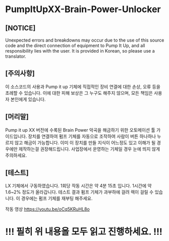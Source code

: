 # PumpItUpXX-Brain-Power-Unlocker

[NOTICE]
-------------

Unexpected errors and breakdowns may occur due to the use of
this source code and the direct connection of equipment to Pump It Up,
and all responsibility lies with the user.
It is provided in Korean, so please use a translator.


[주의사항]
-------------

이 소스코드의 사용과 Pump it up 기체에 직접적인 장비 연결에 대한 손상, 오류 등을 초례할 수 있습니다.
이에 대한 피해 보상은 그 누구도 해주지 않으며, 모든 책임은 사용자 본인에게 있습니다.


[머리말]
-------------

Pump it up XX 버전에 수록된 Brain Power 악곡을 해금하기 위한 오토메이션 툴 가이드입니다.
장치를 연결하여 펌프 기체를 자동으로 조작하여 사람이 버튼 하나하나 누르지 않고 해금이 가능합니다. 
이미 이 장치를 만들 지식이 어느정도 있고 이해가 될 경우에만 제작하는걸 권장해드립니다. 
사업장에서 운영하는 기체일 경우 눈에 띄지 않게 주의하세요.


[테스트]
-------------

LX 기체에서 구동하였습니다.
1회당 작동 시간은 약 4분 15초 입니다.
1시간에 약 1.6~2% 정도가 올라갑니다.
테스트 결과 펌프 기체가 과부하에 걸려 렉이 걸릴 수 있습니다.
이 경우에는 펌프 기체를 재부팅 해주세요.

작동 영상
https://youtu.be/oCq5KRuHL8o


!!! 필히 위 내용을 모두 읽고 진행하세요. !!!
=============
